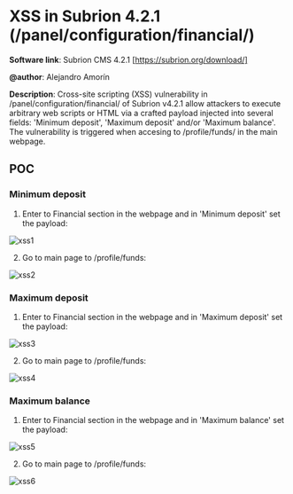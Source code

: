 # XSS in Subrion 4.2.1 (/panel/configuration/financial/)

**Software link**: Subrion CMS 4.2.1 [https://subrion.org/download/]

**@author**: Alejandro Amorín

**Description**: Cross-site scripting (XSS) vulnerability in /panel/configuration/financial/ of Subrion v4.2.1 allow attackers to execute arbitrary web scripts or HTML via a crafted payload injected into several fields: 'Minimum deposit', 'Maximum deposit' and/or 'Maximum balance'. The vulnerability is triggered when accesing to /profile/funds/ in the main webpage.

## POC

### Minimum deposit

1. Enter to Financial section in the webpage and in 'Minimum deposit' set the payload:

![xss1](https://github.com/al3zx/xss_financial_subrion_4.2.1/assets/20266218/3af862f2-1c46-4bbe-ac33-3c2a7132d757)

2. Go to main page to /profile/funds:

![xss2](https://github.com/al3zx/xss_financial_subrion_4.2.1/assets/20266218/03b0cc4d-0540-4cf9-b965-202f989a32de)

### Maximum deposit

1. Enter to Financial section in the webpage and in 'Maximum deposit' set the payload:
   
![xss3](https://github.com/al3zx/xss_financial_subrion_4.2.1/assets/20266218/27d8b533-24cc-490d-8c8a-537d7439dada)

2. Go to main page to /profile/funds:

![xss4](https://github.com/al3zx/xss_financial_subrion_4.2.1/assets/20266218/ae838672-949c-4336-9643-37d9698fe6d8)

### Maximum balance

1. Enter to Financial section in the webpage and in 'Maximum balance' set the payload:

![xss5](https://github.com/al3zx/xss_financial_subrion_4.2.1/assets/20266218/2df63a31-95c3-4763-99f4-935c88c83d01)

2. Go to main page to /profile/funds:

![xss6](https://github.com/al3zx/xss_financial_subrion_4.2.1/assets/20266218/22b3b3d9-de8d-4bf7-bb45-260bdf306806)
